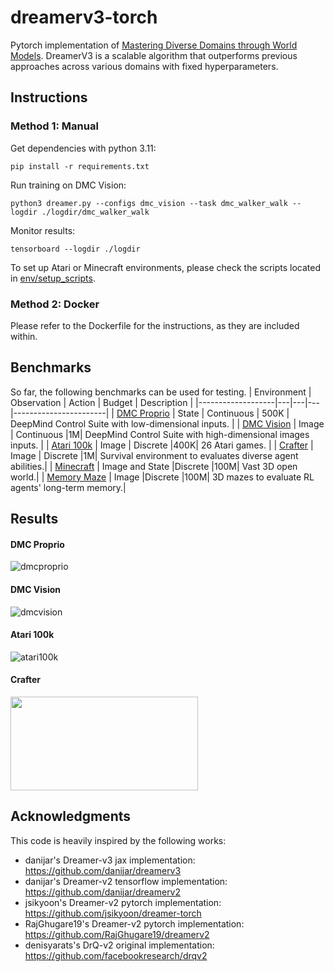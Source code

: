 # dreamerv3-torch
Pytorch implementation of [Mastering Diverse Domains through World Models](https://arxiv.org/abs/2301.04104v1). DreamerV3 is a scalable algorithm that outperforms previous approaches across various domains with fixed hyperparameters.

## Instructions

### Method 1: Manual

Get dependencies with python 3.11:
```
pip install -r requirements.txt
```
Run training on DMC Vision:
```
python3 dreamer.py --configs dmc_vision --task dmc_walker_walk --logdir ./logdir/dmc_walker_walk
```
Monitor results:
```
tensorboard --logdir ./logdir
```
To set up Atari or Minecraft environments, please check the scripts located in [env/setup_scripts](https://github.com/NM512/dreamerv3-torch/tree/main/envs/setup_scripts).

### Method 2: Docker

Please refer to the Dockerfile for the instructions, as they are included within.

## Benchmarks
So far, the following benchmarks can be used for testing.
| Environment        | Observation | Action | Budget | Description |
|-------------------|---|---|---|-----------------------|
| [DMC Proprio](https://github.com/deepmind/dm_control) | State | Continuous | 500K | DeepMind Control Suite with low-dimensional inputs. |
| [DMC Vision](https://github.com/deepmind/dm_control) | Image | Continuous |1M| DeepMind Control Suite with high-dimensional images inputs. |
| [Atari 100k](https://github.com/openai/atari-py) | Image | Discrete |400K| 26 Atari games. |
| [Crafter](https://github.com/danijar/crafter) | Image | Discrete |1M| Survival environment to evaluates diverse agent abilities.|
| [Minecraft](https://github.com/minerllabs/minerl) | Image and State |Discrete |100M| Vast 3D open world.|
| [Memory Maze](https://github.com/jurgisp/memory-maze) | Image |Discrete |100M| 3D mazes to evaluate RL agents' long-term memory.|

## Results
#### DMC Proprio
![dmcproprio](imgs/dmcproprio.png)
#### DMC Vision
![dmcvision](imgs/dmcvision.png)
#### Atari 100k
![atari100k](imgs/atari100k.png)

#### Crafter
<img src="https://github.com/NM512/dreamerv3-torch/assets/70328564/a0626038-53f6-4300-a622-7ac257f4c290" width="300" height="150" />

## Acknowledgments
This code is heavily inspired by the following works:
- danijar's Dreamer-v3 jax implementation: https://github.com/danijar/dreamerv3
- danijar's Dreamer-v2 tensorflow implementation: https://github.com/danijar/dreamerv2
- jsikyoon's Dreamer-v2 pytorch implementation: https://github.com/jsikyoon/dreamer-torch
- RajGhugare19's Dreamer-v2 pytorch implementation: https://github.com/RajGhugare19/dreamerv2
- denisyarats's DrQ-v2 original implementation: https://github.com/facebookresearch/drqv2
